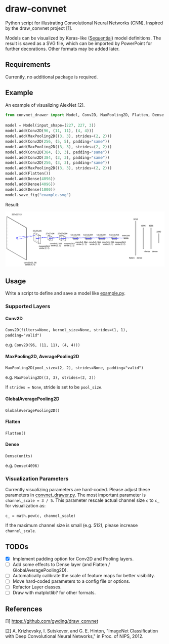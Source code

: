 # draw-convnet

Python script for illustrating Convolutional Neural Networks (CNN).
Inspired by the draw_convnet project [1].

Models can be visualized by Keras-like ([Sequential](https://keras.io/models/sequential/)) model definitions.
The result is saved as a SVG file, which can be imported by PowerPoint for further decorations.
Other formats may be added later.

## Requirements
Currently, no additional package is required.

## Example
An example of visualizing AlexNet [2].

```python
from convnet_drawer import Model, Conv2D, MaxPooling2D, Flatten, Dense

model = Model(input_shape=(227, 227, 3))
model.add(Conv2D(96, (11, 11), (4, 4)))
model.add(MaxPooling2D((3, 3), strides=(2, 2)))
model.add(Conv2D(256, (5, 5), padding="same"))
model.add(MaxPooling2D((3, 3), strides=(2, 2)))
model.add(Conv2D(384, (3, 3), padding="same"))
model.add(Conv2D(384, (3, 3), padding="same"))
model.add(Conv2D(256, (3, 3), padding="same"))
model.add(MaxPooling2D((3, 3), strides=(2, 2)))
model.add(Flatten())
model.add(Dense(4096))
model.add(Dense(4096))
model.add(Dense(1000))
model.save_fig("example.svg")
```

Result:

<img src="./example.svg">

## Usage
Write a script to define and save a model like [example.py](example.py).

### Supported Layers

#### Conv2D
```Conv2D(filters=None, kernel_size=None, strides=(1, 1), padding="valid")```

e.g. `Conv2D(96, (11, 11), (4, 4)))`


#### MaxPooling2D, AveragePooling2D
```MaxPooling2D(pool_size=(2, 2), strides=None, padding="valid")```

e.g. `MaxPooling2D((3, 3), strides=(2, 2))`

If `strides = None`, stride is set to be `pool_size`.

#### GlobalAveragePooling2D
```GlobalAveragePooling2D()```

#### Flatten
```Flatten()```

#### Dense
```Dense(units)```

e.g. `Dense(4096)`

### Visualization Parameters
Currently visualizing parameters are hard-coded.
Please adjust these parameters in [convnet_drawer.py](convnet_drawer.py).
The most important parameter is `channel_scale = 3 / 5`.
This parameter rescale actual channel size `c` to `c_` for visualization as:

```c_ = math.pow(c, channel_scale)```

If the maximum channel size is small (e.g. 512), please increase `channel_scale`.



## TODOs
- [x] Implement padding option for Conv2D and Pooling layers.
- [ ] Add some effects to Dense layer (and Flatten / GlobalAveragePooling2D).
- [ ] Automatically calibrate the scale of feature maps for better visibility.
- [ ] Move hard-coded parameters to a config file or options.
- [ ] Refactor Layer classes.
- [ ] Draw with matplotlib? for other formats.

## References
[1] https://github.com/gwding/draw_convnet

[2] A. Krizhevsky, I. Sutskever, and G. E. Hinton, "ImageNet Classification with Deep Convolutional Neural Networks," in Proc. of NIPS, 2012.